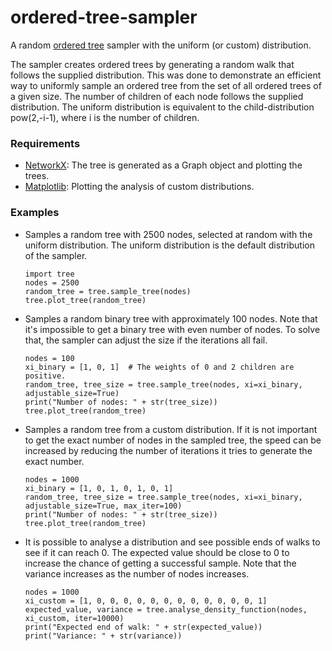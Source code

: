 # ordered-tree-sampler
A random [ordered tree](https://en.wikipedia.org/wiki/Tree_(graph_theory)#Plane_tree) sampler with the uniform (or custom) distribution. 

The sampler creates ordered trees by generating a random walk that follows the supplied distribution. 
This was done to demonstrate an efficient way to uniformly sample an ordered tree from the set of all ordered trees of a given size. 
The number of children of each node follows the supplied distribution. 
The uniform distribution is equivalent to the child-distribution pow(2,-i-1), where i is the number of children. 


### Requirements
* [NetworkX](https://networkx.github.io/): The tree is generated as a Graph object and plotting the trees.
* [Matplotlib](https://matplotlib.org/): Plotting the analysis of custom distributions.


### Examples

* Samples a random tree with 2500 nodes, selected at random with the uniform distribution.
  The uniform distribution is the default distribution of the sampler.
  ```    
  import tree
  nodes = 2500
  random_tree = tree.sample_tree(nodes)
  tree.plot_tree(random_tree)
  ```
  
  
* Samples a random binary tree with approximately 100 nodes.
  Note that it's impossible to get a binary tree with even number of nodes.
  To solve that, the sampler can adjust the size if the iterations all fail.
  ```    
  nodes = 100
  xi_binary = [1, 0, 1]  # The weights of 0 and 2 children are positive.
  random_tree, tree_size = tree.sample_tree(nodes, xi=xi_binary, adjustable_size=True)
  print("Number of nodes: " + str(tree_size))
  tree.plot_tree(random_tree)
  ```
  
  
* Samples a random tree from a custom distribution.
  If it is not important to get the exact number of nodes in the sampled tree, the speed can be
  increased by reducing the number of iterations it tries to generate the exact number.
  ```
  nodes = 1000
  xi_binary = [1, 0, 1, 0, 1, 0, 1]
  random_tree, tree_size = tree.sample_tree(nodes, xi=xi_binary, adjustable_size=True, max_iter=100)
  print("Number of nodes: " + str(tree_size))
  tree.plot_tree(random_tree)
  ```
  
* It is possible to analyse a distribution and see possible ends of walks to see if it can reach 0.
  The expected value should be close to 0 to increase the chance of getting a successful sample.
  Note that the variance increases as the number of nodes increases.
  ```
  nodes = 1000
  xi_custom = [1, 0, 0, 0, 0, 0, 0, 0, 0, 0, 0, 0, 0, 1]
  expected_value, variance = tree.analyse_density_function(nodes, xi_custom, iter=10000)
  print("Expected end of walk: " + str(expected_value))
  print("Variance: " + str(variance))
  ```
